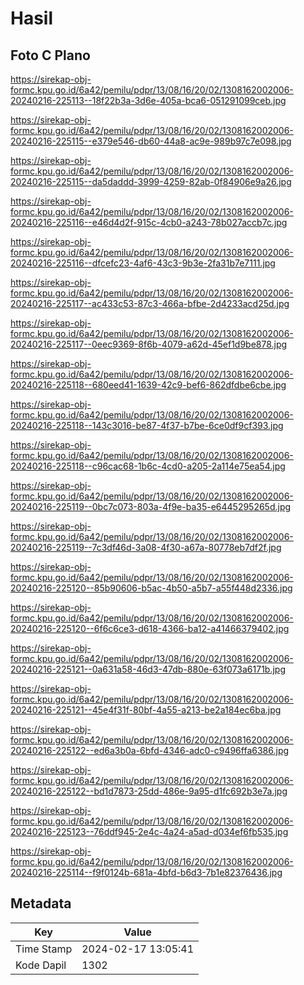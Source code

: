 # Hasil

## Foto C Plano

https://sirekap-obj-formc.kpu.go.id/6a42/pemilu/pdpr/13/08/16/20/02/1308162002006-20240216-225113--18f22b3a-3d6e-405a-bca6-051291099ceb.jpg

https://sirekap-obj-formc.kpu.go.id/6a42/pemilu/pdpr/13/08/16/20/02/1308162002006-20240216-225115--e379e546-db60-44a8-ac9e-989b97c7e098.jpg

https://sirekap-obj-formc.kpu.go.id/6a42/pemilu/pdpr/13/08/16/20/02/1308162002006-20240216-225115--da5daddd-3999-4259-82ab-0f84906e9a26.jpg

https://sirekap-obj-formc.kpu.go.id/6a42/pemilu/pdpr/13/08/16/20/02/1308162002006-20240216-225116--e46d4d2f-915c-4cb0-a243-78b027accb7c.jpg

https://sirekap-obj-formc.kpu.go.id/6a42/pemilu/pdpr/13/08/16/20/02/1308162002006-20240216-225116--dfcefc23-4af6-43c3-9b3e-2fa31b7e7111.jpg

https://sirekap-obj-formc.kpu.go.id/6a42/pemilu/pdpr/13/08/16/20/02/1308162002006-20240216-225117--ac433c53-87c3-466a-bfbe-2d4233acd25d.jpg

https://sirekap-obj-formc.kpu.go.id/6a42/pemilu/pdpr/13/08/16/20/02/1308162002006-20240216-225117--0eec9369-8f6b-4079-a62d-45ef1d9be878.jpg

https://sirekap-obj-formc.kpu.go.id/6a42/pemilu/pdpr/13/08/16/20/02/1308162002006-20240216-225118--680eed41-1639-42c9-bef6-862dfdbe6cbe.jpg

https://sirekap-obj-formc.kpu.go.id/6a42/pemilu/pdpr/13/08/16/20/02/1308162002006-20240216-225118--143c3016-be87-4f37-b7be-6ce0df9cf393.jpg

https://sirekap-obj-formc.kpu.go.id/6a42/pemilu/pdpr/13/08/16/20/02/1308162002006-20240216-225118--c96cac68-1b6c-4cd0-a205-2a114e75ea54.jpg

https://sirekap-obj-formc.kpu.go.id/6a42/pemilu/pdpr/13/08/16/20/02/1308162002006-20240216-225119--0bc7c073-803a-4f9e-ba35-e6445295265d.jpg

https://sirekap-obj-formc.kpu.go.id/6a42/pemilu/pdpr/13/08/16/20/02/1308162002006-20240216-225119--7c3df46d-3a08-4f30-a67a-80778eb7df2f.jpg

https://sirekap-obj-formc.kpu.go.id/6a42/pemilu/pdpr/13/08/16/20/02/1308162002006-20240216-225120--85b90606-b5ac-4b50-a5b7-a55f448d2336.jpg

https://sirekap-obj-formc.kpu.go.id/6a42/pemilu/pdpr/13/08/16/20/02/1308162002006-20240216-225120--6f6c6ce3-d618-4366-ba12-a41466379402.jpg

https://sirekap-obj-formc.kpu.go.id/6a42/pemilu/pdpr/13/08/16/20/02/1308162002006-20240216-225121--0a631a58-46d3-47db-880e-63f073a6171b.jpg

https://sirekap-obj-formc.kpu.go.id/6a42/pemilu/pdpr/13/08/16/20/02/1308162002006-20240216-225121--45e4f31f-80bf-4a55-a213-be2a184ec6ba.jpg

https://sirekap-obj-formc.kpu.go.id/6a42/pemilu/pdpr/13/08/16/20/02/1308162002006-20240216-225122--ed6a3b0a-6bfd-4346-adc0-c9496ffa6386.jpg

https://sirekap-obj-formc.kpu.go.id/6a42/pemilu/pdpr/13/08/16/20/02/1308162002006-20240216-225122--bd1d7873-25dd-486e-9a95-d1fc692b3e7a.jpg

https://sirekap-obj-formc.kpu.go.id/6a42/pemilu/pdpr/13/08/16/20/02/1308162002006-20240216-225123--76ddf945-2e4c-4a24-a5ad-d034ef6fb535.jpg

https://sirekap-obj-formc.kpu.go.id/6a42/pemilu/pdpr/13/08/16/20/02/1308162002006-20240216-225114--f9f0124b-681a-4bfd-b6d3-7b1e82376436.jpg


## Metadata

| Key        | Value               |
| ---------- | ------------------- |
| Time Stamp | 2024-02-17 13:05:41 |
| Kode Dapil | 1302                |



